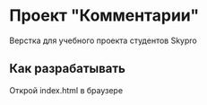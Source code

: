 # Проект "Комментарии"

Верстка для учебного проекта студентов Skypro

## Как разрабатывать

Открой index.html в браузере
